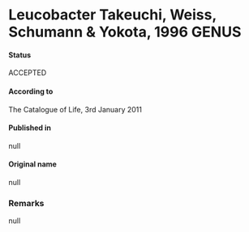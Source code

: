 # Leucobacter Takeuchi, Weiss, Schumann & Yokota, 1996 GENUS

#### Status
ACCEPTED

#### According to
The Catalogue of Life, 3rd January 2011

#### Published in
null

#### Original name
null

### Remarks
null